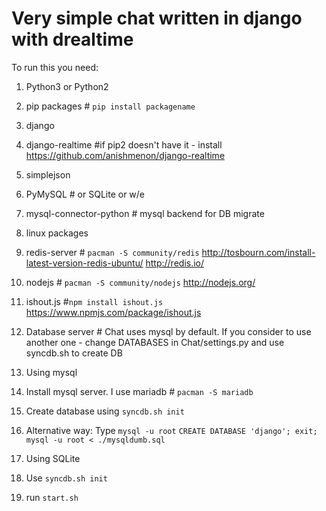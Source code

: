 Very simple chat written in django with drealtime
==========
To run this you need:

1. Python3 or Python2
2. pip packages # `pip install packagename`
 1. django
 2. django-realtime #if pip2 doesn't have it - install https://github.com/anishmenon/django-realtime
 3. simplejson
 4. PyMySQL # or SQLite or w/e
 5. mysql-connector-python # mysql backend for DB migrate

3. linux packages
 1. redis-server # `pacman -S community/redis` http://tosbourn.com/install-latest-version-redis-ubuntu/  http://redis.io/
 2. nodejs # `pacman -S community/nodejs`  http://nodejs.org/
 3. ishout.js #`npm install ishout.js` https://www.npmjs.com/package/ishout.js
4. Database server # Chat uses mysql by default. If you consider to use another one - change DATABASES in Chat/settings.py  and use syncdb.sh to create DB
 1. Using mysql
  1. Install mysql server. I use mariadb # `pacman -S mariadb`
  2. Create database using `syncdb.sh init`
  3. Alternative way: Type `mysql -u root` `CREATE DATABASE 'django'; exit;` `mysql -u root < ./mysqldumb.sql`
 2. Using SQLite
  1. Use `syncdb.sh init`
3. run `start.sh`
